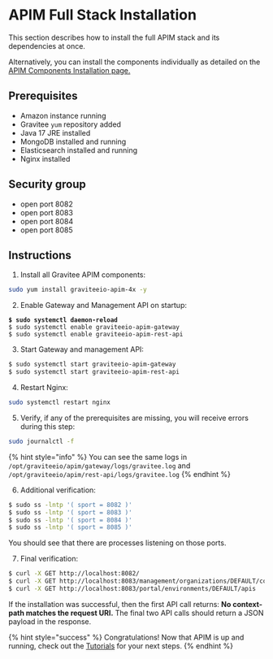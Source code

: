 # APIM Full Stack Installation

This section describes how to install the full APIM stack and its dependencies at once.&#x20;

Alternatively, you can install the components individually as detailed on the [APIM Components Installation page. ](../apim-components-installation.md)

## Prerequisites

* Amazon instance running
* Gravitee `yum` repository added
* Java 17 JRE installed
* MongoDB installed and running
* Elasticsearch installed and running
* Nginx installed

## Security group

* open port 8082
* open port 8083
* open port 8084
* open port 8085

## Instructions

1. Install all Gravitee APIM components:

```sh
sudo yum install graviteeio-apim-4x -y
```

2. Enable Gateway and Management API on startup:

<pre class="language-sh"><code class="lang-sh"><strong>$ sudo systemctl daemon-reload
</strong>$ sudo systemctl enable graviteeio-apim-gateway
$ sudo systemctl enable graviteeio-apim-rest-api
</code></pre>

3. Start Gateway and management API:

```sh
$ sudo systemctl start graviteeio-apim-gateway
$ sudo systemctl start graviteeio-apim-rest-api
```

4. Restart Nginx:

```sh
sudo systemctl restart nginx
```

5. Verify, if any of the prerequisites are missing, you will receive errors during this step:

```sh
sudo journalctl -f
```

{% hint style="info" %}
You can see the same logs in `/opt/graviteeio/apim/gateway/logs/gravitee.log` and `/opt/graviteeio/apim/rest-api/logs/gravitee.log`
{% endhint %}

6. Additional verification:

```sh
$ sudo ss -lntp '( sport = 8082 )'
$ sudo ss -lntp '( sport = 8083 )'
$ sudo ss -lntp '( sport = 8084 )'
$ sudo ss -lntp '( sport = 8085 )'
```

You should see that there are processes listening on those ports.

7. Final verification:

```sh
$ curl -X GET http://localhost:8082/
$ curl -X GET http://localhost:8083/management/organizations/DEFAULT/console
$ curl -X GET http://localhost:8083/portal/environments/DEFAULT/apis
```

If the installation was successful, then the first API call returns: **No context-path matches the request URI.** The final two API calls should return a JSON payload in the response.

{% hint style="success" %}
Congratulations! Now that APIM is up and running, check out the [Tutorials](../../../tutorials/) for your next steps.
{% endhint %}

